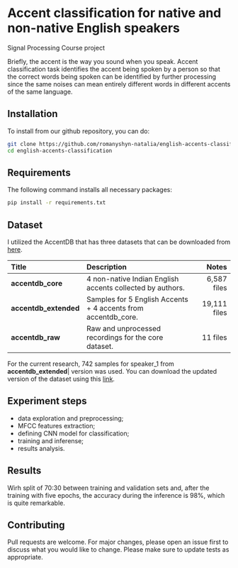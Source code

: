 # Accent classification  for native and non-native English speakers
Signal Processing Course project

Briefly, the accent is the way you sound when you speak. Accent classification task identifies the accent being spoken 
by a person so that the correct words being spoken can be identified by further processing since the same noises can 
mean entirely different words in different accents of the same language.


## Installation
To install from our github repository, you can do:
```bash
git clone https://github.com/romanyshyn-natalia/english-accents-classification.git
cd english-accents-classification
```

## Requirements
The following command installs all necessary packages:
```bash
pip install -r requirements.txt
```

## Dataset
I utilized the AccentDB that has three datasets that can be downloaded from [here](https://accentdb.github.io/#dataset).

| Title | Description | Notes |
|:--------- | :---------- | --------: |
|**accentdb_core**| 4 non-native Indian English accents collected by authors.   | 6,587 files   |
|**accentdb_extended**| Samples for 5 English Accents + 4 accents from accentdb_core. |   19,111 files|
|**accentdb_raw**| Raw and unprocessed recordings for the core dataset. | 11 files |

For the current research, 742 samples for speaker_1 from **accentdb_extended**| version was used. You can download the updated version of the dataset using this [link](https://drive.google.com/drive/u/0/folders/1ffLuWXmQ6LPqMLYMBa6Qh6hwnGs9pqIb).

## Experiment steps
- data exploration and preprocessing;
- MFCC features extraction;
- defining CNN model for classification;
- training and inferense;
- results analysis.

## Results
Wirh split of 70:30 between training and validation sets and, after the training with five epochs, the accuracy during the inference is 98%, which is quite remarkable.

## Contributing
Pull requests are welcome. For major changes, please open an issue first to discuss what you would like to change.
Please make sure to update tests as appropriate.
